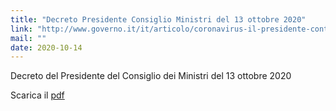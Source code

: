 ```yaml
---
title: "Decreto Presidente Consiglio Ministri del 13 ottobre 2020"
link: "http://www.governo.it/it/articolo/coronavirus-il-presidente-conte-firma-il-dpcm-del-13-ottobre/15385"
mail: ""
date: 2020-10-14
---
```


Decreto del Presidente del Consiglio dei Ministri del 13 ottobre 2020

Scarica il [pdf](/documents/dpcm_13_ottobre_2020.pdf)
